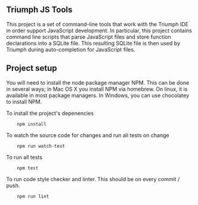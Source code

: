 Triumph JS Tools
----------------
This project is a set of command-line tools that work with the Triumph IDE
in order support JavaScript development. In particular, this project
contains command line scripts that parse JavaScript files and
store function declarations into a SQLite file.  This resulting SQLite
file is then used by Triumph during auto-completion for JavaScript files.


Project setup
-------------
You will need to install the node package manager NPM. This can be done in several ways; in Mac OS X you install NPM via homebrew. On linux, it is available in most package managers. In Windows, you can use chocolatey to install NPM.

To install the project's depenencies 

```
    npm install
```

To watch the source code for changes and run all tests on change

```
    npm run watch-test
```

To run all tests

```
    npm test
```

To run code style checker and linter. This should be on every commit / push.

```
    npm run lint
```
